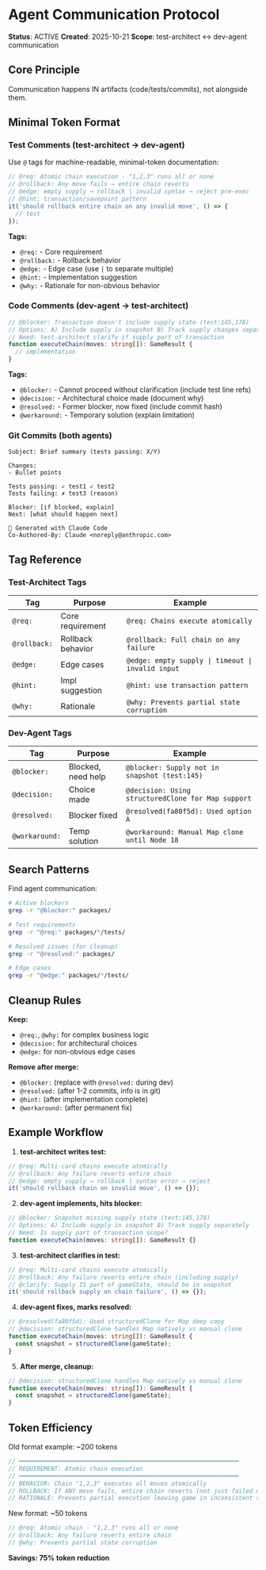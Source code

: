 # Agent Communication Protocol

**Status**: ACTIVE
**Created**: 2025-10-21
**Scope**: test-architect ↔ dev-agent communication

## Core Principle

Communication happens IN artifacts (code/tests/commits), not alongside them.

## Minimal Token Format

### Test Comments (test-architect → dev-agent)

Use `@` tags for machine-readable, minimal-token documentation:

```typescript
// @req: Atomic chain execution - "1,2,3" runs all or none
// @rollback: Any move fails → entire chain reverts
// @edge: empty supply → rollback | invalid syntax → reject pre-exec
// @hint: transaction/savepoint pattern
it('should rollback entire chain on any invalid move', () => {
  // test
});
```

**Tags:**
- `@req:` - Core requirement
- `@rollback:` - Rollback behavior
- `@edge:` - Edge case (use `|` to separate multiple)
- `@hint:` - Implementation suggestion
- `@why:` - Rationale for non-obvious behavior

### Code Comments (dev-agent → test-architect)

```typescript
// @blocker: Transaction doesn't include supply state (test:145,178)
// Options: A) Include supply in snapshot B) Track supply changes separately
// Need: test-architect clarify if supply part of transaction
function executeChain(moves: string[]): GameResult {
  // implementation
}
```

**Tags:**
- `@blocker:` - Cannot proceed without clarification (include test line refs)
- `@decision:` - Architectural choice made (document why)
- `@resolved:` - Former blocker, now fixed (include commit hash)
- `@workaround:` - Temporary solution (explain limitation)

### Git Commits (both agents)

```
Subject: Brief summary (tests passing: X/Y)

Changes:
- Bullet points

Tests passing: ✓ test1 ✓ test2
Tests failing: ✗ test3 (reason)

Blocker: [if blocked, explain]
Next: [what should happen next]

🤖 Generated with Claude Code
Co-Authored-By: Claude <noreply@anthropic.com>
```

## Tag Reference

### Test-Architect Tags
| Tag | Purpose | Example |
|-----|---------|---------|
| `@req:` | Core requirement | `@req: Chains execute atomically` |
| `@rollback:` | Rollback behavior | `@rollback: Full chain on any failure` |
| `@edge:` | Edge cases | `@edge: empty supply \| timeout \| invalid input` |
| `@hint:` | Impl suggestion | `@hint: use transaction pattern` |
| `@why:` | Rationale | `@why: Prevents partial state corruption` |

### Dev-Agent Tags
| Tag | Purpose | Example |
|-----|---------|---------|
| `@blocker:` | Blocked, need help | `@blocker: Supply not in snapshot (test:145)` |
| `@decision:` | Choice made | `@decision: Using structuredClone for Map support` |
| `@resolved:` | Blocker fixed | `@resolved(fa80f5d): Used option A` |
| `@workaround:` | Temp solution | `@workaround: Manual Map clone until Node 18` |

## Search Patterns

Find agent communication:
```bash
# Active blockers
grep -r "@blocker:" packages/

# Test requirements
grep -r "@req:" packages/*/tests/

# Resolved issues (for cleanup)
grep -r "@resolved:" packages/

# Edge cases
grep -r "@edge:" packages/*/tests/
```

## Cleanup Rules

**Keep:**
- `@req:`, `@why:` for complex business logic
- `@decision:` for architectural choices
- `@edge:` for non-obvious edge cases

**Remove after merge:**
- `@blocker:` (replace with `@resolved:` during dev)
- `@resolved:` (after 1-2 commits, info is in git)
- `@hint:` (after implementation complete)
- `@workaround:` (after permanent fix)

## Example Workflow

1. **test-architect writes test:**
```typescript
// @req: Multi-card chains execute atomically
// @rollback: Any failure reverts entire chain
// @edge: empty supply → rollback | syntax error → reject
it('should rollback chain on invalid move', () => {});
```

2. **dev-agent implements, hits blocker:**
```typescript
// @blocker: Snapshot missing supply state (test:145,178)
// Options: A) Include supply in snapshot B) Track supply separately
// Need: Is supply part of transaction scope?
function executeChain(moves: string[]): GameResult {}
```

3. **test-architect clarifies in test:**
```typescript
// @req: Multi-card chains execute atomically
// @rollback: Any failure reverts entire chain (including supply)
// @clarify: Supply IS part of gameState, should be in snapshot
it('should rollback supply on chain failure', () => {});
```

4. **dev-agent fixes, marks resolved:**
```typescript
// @resolved(fa80f5d): Used structuredClone for Map deep copy
// @decision: structuredClone handles Map natively vs manual clone
function executeChain(moves: string[]): GameResult {
  const snapshot = structuredClone(gameState);
}
```

5. **After merge, cleanup:**
```typescript
// @decision: structuredClone handles Map natively vs manual clone
function executeChain(moves: string[]): GameResult {
  const snapshot = structuredClone(gameState);
}
```

## Token Efficiency

Old format example: ~200 tokens
```typescript
// ══════════════════════════════════════════════════════════════
// REQUIREMENT: Atomic chain execution
// ══════════════════════════════════════════════════════════════
// BEHAVIOR: Chain "1,2,3" executes all moves atomically
// ROLLBACK: If ANY move fails, entire chain reverts (not just failed move)
// RATIONALE: Prevents partial execution leaving game in inconsistent state
```

New format: ~50 tokens
```typescript
// @req: Atomic chain - "1,2,3" runs all or none
// @rollback: Any failure reverts entire chain
// @why: Prevents partial state corruption
```

**Savings: 75% token reduction**
